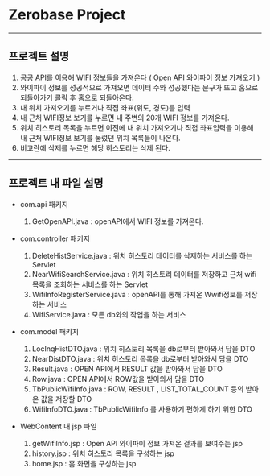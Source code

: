 # Zerobase Project 
-----
## 프로젝트 설명
1. 공공 API를 이용해 WIFI 정보들을 가져온다 ( Open API 와이파이 정보 가져오기 )
2. 와이파이 정보를 성공적으로 가져오면 데이터 수와 성공했다는 문구가 뜨고 홈으로 되돌아가기 클릭 후 홈으로 되돌아온다.
3. 내 위치 가져오기를 누르거나 직접 좌표(위도, 경도)를 입력
4. 내 근처 WIFI정보 보기를 누르면 내 주변의 20개 WIFI 정보를 가져온다.
5. 위치 히스토리 목록을 누르면 이전에 내 위치 가져오기나 직접 좌표입력을 이용해 내 근처 WIFI정보 보기를 눌렀던 위치 목록들이 나온다.
6. 비고란에 삭제를 누르면 해당 히스토리는 삭제 된다.
-----
## 프로젝트 내 파일 설명
- com.api 패키지
   1) GetOpenAPI.java : openAPI에서 WIFI 정보를 가져온다.

- com.controller 패키지
   1) DeleteHistService.java : 위치 히스토리 데이터를 삭제하는 서비스를 하는 Servlet
   2) NearWifiSearchService.java : 위치 히스토리 데이터를 저장하고 근처 wifi목록을 조회하는 서비스를 하는 Servlet
   3) WifiInfoRegisterService.java : openAPI를 통해 가져온 Wwifi정보를 저장하는 서비스
   4) WifiService.java : 모든 db와의 작업을 하는 서비스

- com.model 패키지
   1) LocInqHistDTO.java : 위치 히스토리 목록을 db로부터 받아와서 담을 DTO
   2) NearDistDTO.java : 위치 히스토리 목록을 db로부터 받아와서 담을 DTO
   3) Result.java : OPEN API에서 RESULT 값을 받아와서 담을 DTO
   4) Row.java : OPEN API에서 ROW값을 받아와서 담을 DTO
   5) TbPublicWifiInfo.java : ROW, RESULT , LIST_TOTAL_COUNT 등의 받아온 값을 저장할 DTO
   6) WifiInfoDTO.java : TbPublicWifiInfo 를 사용하기 편하게 하기 위한 DTO
  
- WebContent 내 jsp 파일
   1) getWifiInfo.jsp :  Open API 와이파이 정보 가져온 결과를 보여주는 jsp
   2) history.jsp : 위치 히스토리 목록을 구성하는 jsp
   3) home.jsp : 홈 화면을 구성하는 jsp





